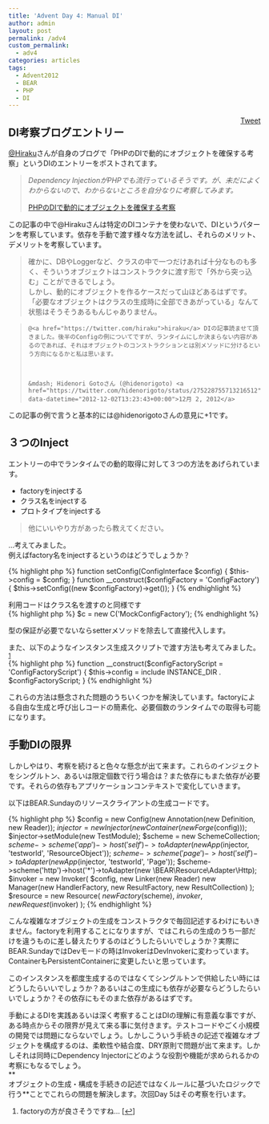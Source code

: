 ```yaml
---
title: 'Advent Day 4: Manual DI'
author: admin
layout: post
permalink: /adv4
custom_permalink:
  - adv4
categories: articles
tags:
  - Advent2012
  - BEAR
  - PHP
  - DI
---
```

<div style="float: right; margin-left: 10px;">
  <a href="https://twitter.com/share" class="twitter-share-button" data-count="vertical" data-url="/blog/adv4">Tweet</a>
</div>

## DI考察ブログエントリー

[@Hiraku][1]さんが自身のブログで「PHPのDIで動的にオブジェクトを確保する考察」というDIのエントリーをポストされてます。

> *Dependency InjectionがPHPでも流行っているそうです。が、未だによくわからないので、わからないところを自分なりに考察してみます。*
> 
> [PHPのDIで動的にオブジェクトを確保する考察][2]

この記事の中で@Hirakuさんは特定のDIコンテナを使わないで、DIというパターンを考察しています。依存を手動で渡す様々な方法を試し、それらのメリット、デメリットを考察しています。

> 確かに、DBやLoggerなど、クラスの中で一つだけあれば十分なものも多く、そういうオブジェクトはコンストラクタに渡す形で「外から突っ込む」ことができるでしょう。  
> しかし、動的にオブジェクトを作るケースだって山ほどあるはずです。「必要なオブジェクトはクラスの生成時に全部できあがっている」なんて状態はそうそうあるもんじゃありません。 

<blockquote class="twitter-tweet" data-in-reply-to="275127780000284672" width="550" lang="ja">

    @<a href="https://twitter.com/hiraku">hiraku</a> DIの記事読ませて頂きました。後半のConfigの例についてですが、ランタイムにしか決まらない内容があるのであれば、それはオブジェクトのコンストラクションとは別メソッドに分けるという方向になるかと私は思います。

  

    &mdash; Hidenori Gotoさん (@hidenorigoto) <a href="https://twitter.com/hidenorigoto/status/275228755713216512" data-datetime="2012-12-02T13:23:43+00:00">12月 2, 2012</a>

</blockquote>



この記事の例で言うと基本的には@hidenorigotoさんの意見に+1です。

## ３つのInject

エントリーの中でランタイムでの動的取得に対して３つの方法をあげられています。

*   factoryをinjectする
*   クラス名をinjectする
*   プロトタイプをinjectする

> 他にいいやり方があったら教えてください。

&#8230;考えてみました。  
例えばfactory名をinjectするというのはどうでしょうか？

{% highlight php %}
function setConfig(ConfigInterface $config)
{
    $this->config = $config;
}
function __construct($configFactory = 'ConfigFactory')
{
    $this->setConfig((new $configFactory)->get());
}
{% endhighlight %}

利用コードはクラス名を渡すのと同様です  
{% highlight php %}
$c = new C('MockConfigFactory');
{% endhighlight %}

型の保証が必要でないならsetterメソッドを除去して直接代入します。

また、以下のようなインスタンス生成スクリプトで渡す方法も考えてみました。<sup><a href="#footnote_0_1288" id="identifier_0_1288" class="footnote-link footnote-identifier-link" title="factoryの方が良さそうですね&hellip;">1</a></sup>  
{% highlight php %}
function __construct($configFactoryScript = 'ConfigFactoryScript') {
    $this->config = include INSTANCE_DIR . $configFactoryScript;
}
{% endhighlight %}

これらの方法は懸念された問題のうちいくつかを解決しています。factoryによる自由な生成と呼び出しコードの簡素化、必要個数のランタイムでの取得も可能になります。

## 手動DIの限界

しかしやはり、考察を続けると色々な懸念が出て来ます。これらのインジェクトをシングルトン、あるいは限定個数で行う場合は？また依存にもまた依存が必要です。それらの依存もアプリケーションコンテキストで変化していきます。

以下はBEAR.Sundayのリソースクライアントの生成コードです。

{% highlight php %}
$config = new Config(new Annotation(new Definition, new Reader));
$injector = new Injector(new Container(new Forge($config)));
$injector->setModule(new TestModule);
$scheme = new SchemeCollection;
$scheme
->scheme('app')
->host('self')
->toAdapter(new App($injector, 'testworld', 'ResourceObject'));
$scheme
->scheme('page')
->host('self')
->toAdapter(new App($injector, 'testworld', 'Page'));
$scheme->scheme('http')->host('*')->toAdapter(new \BEAR\Resource\Adapter\Http);
$invoker = new Invoker(
    $config,
    new Linker(new Reader)
    new Manager(new HandlerFactory, new ResultFactory, new ResultCollection)
);
$resource = new Resource(
    $new Factory($scheme),
    $invoker, new Request($invoker)
);
{% endhighlight %}

こんな複雑なオブジェクトの生成をコンストラクタで毎回記述するわけにもいきません。factoryを利用することになりますが、ではこれらの生成のうち一部だけを違うものに差し替えたりするのはどうしたらいいでしょうか？実際にBEAR.SundayではDevモードの時はInvokerはDevInvokerに変わっています。ContainerもPersistentContainerに変更したいと思っています。

このインスタンスを都度生成するのではなくてシングルトンで供給したい時にはどうしたらいいでしょうか？あるいはこの生成にも依存が必要ならどうしたらいいでしょうか？その依存にもそのまた依存があるはずです。

手動によるDIを実践あるいは深く考察することはDIの理解に有意義な事ですが、ある時点からその限界が見えて来る事に気付きます。テストコードやごく小規模の開発では問題にならないでしょう。しかしこういう手続きの記述で複雑なオブジェクトを構成するのは、柔軟性や結合度、DRY原則で問題が出て来ます。しかしそれは同時にDependency Injectorにどのような役割や機能が求められるかの考察にもなるでしょう。  
**  
オブジェクトの生成・構成を手続きの記述ではなくルールに基づいたロジックで行う**ことでこれらの問題を解決します。次回Day 5はその考察を行います。

<ol class="footnotes">
  <li id="footnote_0_1288" class="footnote">
    factoryの方が良さそうですね&#8230; [<a href="#identifier_0_1288" class="footnote-link footnote-back-link">&#8617;</a>]
  </li>
</ol>

 [1]: https://twitter.com/Hiraku
 [2]: http://blog.tojiru.net/article/304867046.html
